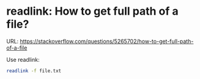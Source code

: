 # readlink: How to get full path of a file?

URL: https://stackoverflow.com/questions/5265702/how-to-get-full-path-of-a-file

Use readlink:

```bash
readlink -f file.txt
```


